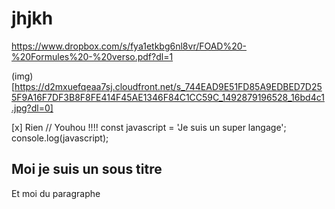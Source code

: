 # jhjkh

https://www.dropbox.com/s/fya1etkbg6nl8vr/FOAD%20-%20Formules%20-%20verso.pdf?dl=1

(img)[https://d2mxuefqeaa7sj.cloudfront.net/s_744EAD9E51FD85A9EDBED7D255F9A16F7DF3B8F8FE414F45AE1346F84C1CC59C_1492879196528_16bd4c1.jpg?dl=0]

[x] Rien
    // Youhou !!!!
    const javascript = 'Je suis un super langage';
    console.log(javascript);
## Moi je suis un sous titre

Et moi du paragraphe
